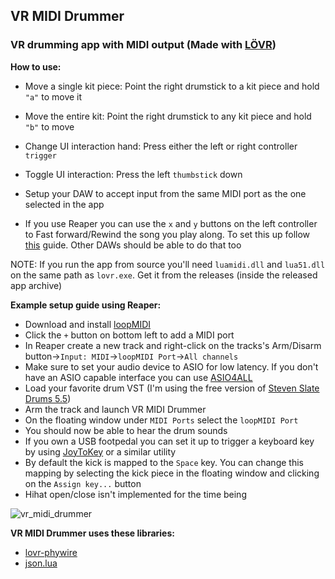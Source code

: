 ## VR MIDI Drummer

### VR drumming app with MIDI output (Made with [LÖVR](https://lovr.org/))

**How to use:**

- Move a single kit piece: Point the right drumstick to a kit piece and hold `"a"` to move it

- Move the entire kit: Point the right drumstick to any kit piece and hold `"b"` to move

- Change UI interaction hand: Press either the left or right controller `trigger`

- Toggle UI interaction: Press the left `thumbstick` down

- Setup your DAW to accept input from the same MIDI port as the one selected in the app

- If you use Reaper you can use the `x` and `y` buttons on the left controller to Fast forward/Rewind the song you play along. To set this up follow [this](https://www.youtube.com/watch?v=YLQmzY_kWnk) guide. Other DAWs should be able to do that too 
  

NOTE: If you run the app from source you'll need `luamidi.dll` and `lua51.dll` on the same path as `lovr.exe`. Get it from the releases (inside the released app archive)


**Example setup guide using Reaper:**

- Download and install [loopMIDI](https://www.tobias-erichsen.de/software/loopmidi.html)
- Click the `+` button on bottom left to add a MIDI port
- In Reaper create a new track and right-click on the tracks's Arm/Disarm button->`Input: MIDI`->`loopMIDI Port`->`All channels`
- Make sure to set your audio device to ASIO for low latency. If you don't have an ASIO capable interface you can use [ASIO4ALL](https://asio4all.org/about/download-asio4all/)
- Load your favorite drum VST (I'm using the free version of [Steven Slate Drums 5.5](https://stevenslatedrums.com/ssd5/#SSD5FREE))
- Arm the track and launch VR MIDI Drummer
- On the floating window under `MIDI Ports` select the `loopMIDI Port`
- You should now be able to hear the drum sounds
- If you own a USB footpedal you can set it up to trigger a keyboard key by using [JoyToKey](https://joytokey.net/en/download) or a similar utility
- By default the kick is mapped to the `Space` key. You can change this mapping by selecting the kick piece in the floating window and clicking on the `Assign key...` button
- Hihat open/close isn't implemented for the time being

![vr_midi_drummer](https://i.imgur.com/P9vXdjh.png)

**VR MIDI Drummer uses these libraries:**
- [lovr-phywire](https://github.com/jmiskovic/lovr-phywire)
- [json.lua](https://github.com/rxi/json.lua)
